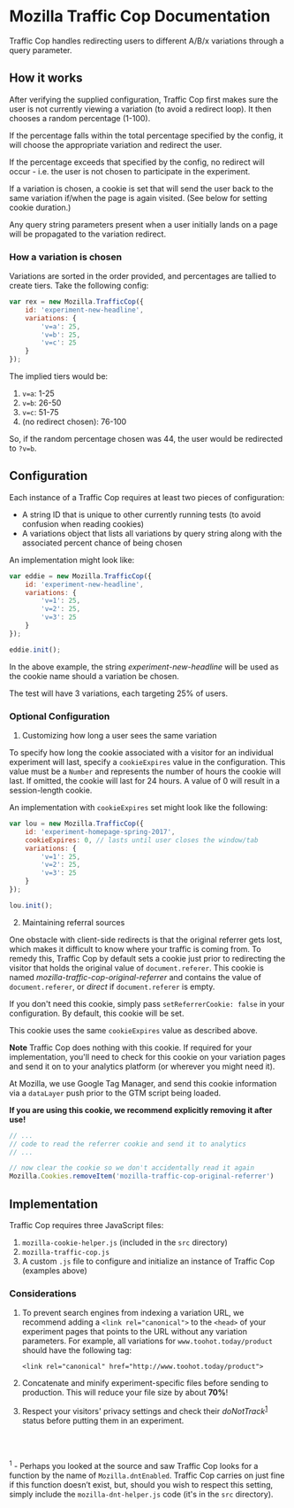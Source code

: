 # Mozilla Traffic Cop Documentation

Traffic Cop handles redirecting users to different A/B/x variations through a query parameter.


## How it works

After verifying the supplied configuration, Traffic Cop first makes sure the user is not currently viewing a variation (to avoid a redirect loop). It then chooses a random percentage (1-100).

If the percentage falls within the total percentage specified by the config, it will choose the appropriate variation and redirect the user.

If the percentage exceeds that specified by the config, no redirect will occur - i.e. the user is not chosen to participate in the experiment.

If a variation is chosen, a cookie is set that will send the user back to the same variation if/when the page is again visited. (See below for setting cookie duration.)

Any query string parameters present when a user initially lands on a page will be propagated to the variation redirect.


### How a variation is chosen

Variations are sorted in the order provided, and percentages are tallied to create tiers. Take the following config:

```javascript
var rex = new Mozilla.TrafficCop({
    id: 'experiment-new-headline',
    variations: {
        'v=a': 25,
        'v=b': 25,
        'v=c': 25
    }
});
```

The implied tiers would be:

1. `v=a`: 1-25
2. `v=b`: 26-50
3. `v=c`: 51-75
4. (no redirect chosen): 76-100

So, if the random percentage chosen was 44, the user would be redirected to `?v=b`.


## Configuration

Each instance of a Traffic Cop requires at least two pieces of configuration:

- A string ID that is unique to other currently running tests (to avoid confusion when reading cookies)
- A variations object that lists all variations by query string along with the associated percent chance of being chosen

An implementation might look like:

```javascript
var eddie = new Mozilla.TrafficCop({
    id: 'experiment-new-headline',
    variations: {
        'v=1': 25,
        'v=2': 25,
        'v=3': 25
    }
});

eddie.init();
```

In the above example, the string *experiment-new-headline* will be used as the cookie name should a variation be chosen.

The test will have 3 variations, each targeting 25% of users.

### Optional Configuration

1. Customizing how long a user sees the same variation

To specify how long the cookie associated with a visitor for an individual experiment will last, specify a `cookieExpires` value in the configuration. This value must be a `Number` and represents the number of hours the cookie will last. If omitted, the cookie will last for 24 hours. A value of 0 will result in a session-length cookie.

An implementation with `cookieExpires` set might look like the following:

```javascript
var lou = new Mozilla.TrafficCop({
    id: 'experiment-homepage-spring-2017',
    cookieExpires: 0, // lasts until user closes the window/tab
    variations: {
        'v=1': 25,
        'v=2': 25,
        'v=3': 25
    }
});

lou.init();
```

2. Maintaining referral sources

One obstacle with client-side redirects is that the original referrer gets lost, which makes it difficult to know where your traffic is coming from. To remedy this, Traffic Cop by default sets a cookie just prior to redirecting the visitor that holds the original value of `document.referer`. This cookie is named *mozilla-traffic-cop-original-referrer* and contains the value of `document.referer`, or *direct* if `document.referer` is empty.

If you don't need this cookie, simply pass `setReferrerCookie: false` in your configuration. By default, this cookie will be set.

This cookie uses the same `cookieExpires` value as described above.

**Note** Traffic Cop does nothing with this cookie. If required for your implementation, you'll need to check for this cookie on your variation pages and send it on to your analytics platform (or wherever you might need it).

At Mozilla, we use Google Tag Manager, and send this cookie information via a `dataLayer` push prior to the GTM script being loaded.

**If you are using this cookie, we recommend explicitly removing it after use!**

```javascript
// ...
// code to read the referrer cookie and send it to analytics
// ...

// now clear the cookie so we don't accidentally read it again
Mozilla.Cookies.removeItem('mozilla-traffic-cop-original-referrer')
```


## Implementation

Traffic Cop requires three JavaScript files:

1. `mozilla-cookie-helper.js` (included in the `src` directory)
2. `mozilla-traffic-cop.js`
3. A custom `.js` file to configure and initialize an instance of Traffic Cop (examples above)


### Considerations

1. To prevent search engines from indexing a variation URL, we recommend adding a `<link rel="canonical">` to the `<head>` of your experiment pages that points to the URL without any variation parameters. For example, all variations for `www.toohot.today/product` should have the following tag:

    `<link rel="canonical" href="http://www.toohot.today/product">`

2. Concatenate and minify experiment-specific files before sending to production. This will reduce your file size by about **70%**!
3. Respect your visitors' privacy settings and check their *doNotTrack*<sup>[1](#trafficcop-footnote1)</sup> status before putting them in an experiment.

<br><br>

<a name="trafficcop-footnote1"><sup>1</sup></a> - Perhaps you looked at the source and saw Traffic Cop looks for a function by the name of `Mozilla.dntEnabled`. Traffic Cop carries on just fine if this function doesn’t exist, but, should you wish to respect this setting, simply include the `mozilla-dnt-helper.js` code (it's in the `src` directory).
